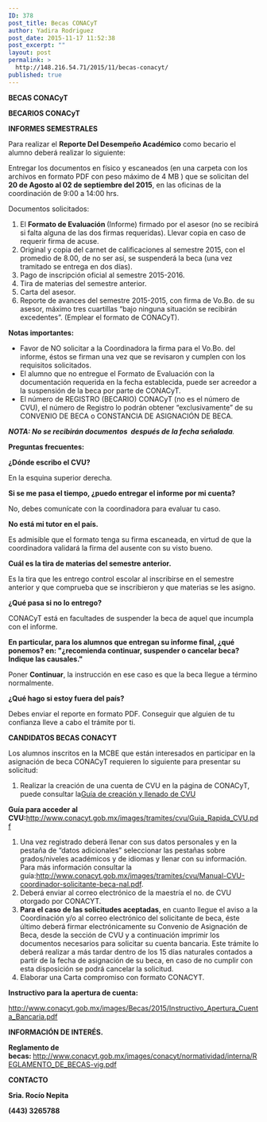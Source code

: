 ```yaml
---
ID: 378
post_title: Becas CONACyT
author: Yadira Rodriguez
post_date: 2015-11-17 11:52:38
post_excerpt: ""
layout: post
permalink: >
  http://148.216.54.71/2015/11/becas-conacyt/
published: true
---
```

<strong>BECAS CONACyT</strong>

<strong>BECARIOS CONACyT</strong>

<strong>INFORMES SEMESTRALES</strong>

Para realizar el <strong>Reporte Del Desempeño Académico</strong> como becario el alumno deberá realizar lo siguiente:

Entregar los documentos en físico y escaneados (en una carpeta con los archivos en formato PDF con peso máximo de 4 MB ) que se solicitan del <strong>20 de Agosto al 02 de septiembre del 2015</strong>, en las oficinas de la coordinación de 9:00 a 14:00 hrs.

Documentos solicitados:
<ol>
	<li>El <strong>Formato de Evaluación </strong>(Informe) firmado por el asesor (no se recibirá si falta alguna de las dos firmas requeridas). Llevar copia en caso de requerir firma de acuse.</li>
	<li>Original y copia del carnet de calificaciones al semestre 2015, con el promedio de 8.00, de no ser así, se suspenderá la beca (una vez tramitado se entrega en dos días).</li>
	<li>Pago de inscripción oficial al semestre 2015-2016.</li>
	<li>Tira de materias del semestre anterior.</li>
	<li>Carta del asesor.</li>
	<li>Reporte de avances del semestre 2015-2015, con firma de Vo.Bo. de su asesor, máximo tres cuartillas “bajo ninguna situación se recibirán excedentes”. (Emplear el formato de CONACyT).</li>
</ol>
<strong>Notas importantes:</strong>
<ul>
	<li>Favor de NO solicitar a la Coordinadora la firma para el Vo.Bo. del informe, éstos se firman una vez que se revisaron y cumplen con los requisitos solicitados.</li>
	<li>El alumno que no entregue el Formato de Evaluación con la documentación requerida en la fecha establecida, puede ser acreedor a la suspensión de la beca por parte de CONACyT.</li>
	<li>El número de REGISTRO (BECARIO) CONACyT (no es el número de CVU), el número de Registro lo podrán obtener “exclusivamente” de su CONVENIO DE BECA o CONSTANCIA DE ASIGNACIÓN DE BECA.</li>
</ul>
<em><strong>NOTA: No se recibirán documentos  después de la fecha señalada</strong>.</em>

<strong>Preguntas frecuentes:</strong>

<strong>¿Dónde escribo el CVU?</strong>

En la esquina superior derecha.

<strong>Si se me pasa el tiempo, ¿puedo entregar el informe por mi cuenta?</strong>

No, debes comunícate con la coordinadora para evaluar tu caso.

<strong>No está mi tutor en el país.</strong>

Es admisible que el formato tenga su firma escaneada, en virtud de que la coordinadora validará la firma del ausente con su visto bueno.

<strong>Cuál es la tira de materias del semestre anterior.</strong>

Es la tira que les entrego control escolar al inscribirse en el semestre anterior y que comprueba que se inscribieron y que materias se les asigno.

<strong>¿Qué pasa si no lo entrego?</strong>

CONACyT está en facultades de suspender la beca de aquel que incumpla con el informe.

<strong>En particular, para los alumnos que entregan su informe final, ¿qué ponemos? en: "¿recomienda continuar, suspender o cancelar beca? Indique las causales."</strong>

Poner <strong>Continuar</strong>, la instrucción en ese caso es que la beca llegue a término normalmente.

<strong>¿Qué hago si estoy fuera del país?</strong>

Debes enviar el reporte en formato PDF. Conseguir que alguien de tu confianza lleve a cabo el trámite por ti.

<strong>CANDIDATOS BECAS CONACYT</strong>

Los alumnos inscritos en la MCBE que están interesados en participar en la asignación de beca CONACyT requieren lo siguiente para presentar su solicitud:
<ol>
	<li>Realizar la creación de una cuenta de CVU en la página de CONACyT, puede consultar la<a href="http://www.posgrado.unam.mx/madems/guia_cvu.pdf">Guía de creación y llenado de CVU</a></li>
</ol>
<strong>Guía para acceder al CVU:</strong><a href="http://www.conacyt.gob.mx/images/tramites/cvu/Guia_Rapida_CVU.pdf">http://www.conacyt.gob.mx/images/tramites/cvu/Guia_Rapida_CVU.pdf</a>
<ol>
	<li>Una vez registrado deberá llenar con sus datos personales y en la pestaña de “datos adicionales” seleccionar las pestañas sobre grados/niveles académicos y de idiomas y llenar con su información. Para más información consultar la guía:<a href="http://www.conacyt.gob.mx/images/tramites/cvu/Manual-CVU-coordinador-solicitante-beca-nal.pdf">http://www.conacyt.gob.mx/images/tramites/cvu/Manual-CVU-coordinador-solicitante-beca-nal.pdf</a>.</li>
	<li>Deberá enviar al correo electrónico de la maestría el no. de CVU otorgado por CONACYT.</li>
	<li><strong>Para el caso de las solicitudes aceptadas</strong>, en cuanto llegue el aviso a la Coordinación y/o al correo electrónico del solicitante de beca, éste último deberá firmar electrónicamente su Convenio de Asignación de Beca, desde la sección de CVU y a continuación imprimir los documentos necesarios para solicitar su cuenta bancaria. Este trámite lo deberá realizar a más tardar dentro de los 15 días naturales contados a partir de la fecha de asignación de su beca, en caso de no cumplir con esta disposición se podrá cancelar la solicitud.</li>
	<li>Elaborar una Carta compromiso con formato CONACYT.</li>
</ol>
<strong>Instructivo para la apertura de cuenta:</strong>

<a href="http://www.conacyt.gob.mx/images/Becas/2015/Instructivo_Apertura_Cuenta_Bancaria.pdf">http://www.conacyt.gob.mx/images/Becas/2015/Instructivo_Apertura_Cuenta_Bancaria.pdf</a>

<strong>INFORMACIÓN DE INTERÉS.</strong>

<strong>Reglamento de becas: </strong><a href="http://www.conacyt.gob.mx/images/conacyt/normatividad/interna/REGLAMENTO_DE_BECAS-vig.pdf">http://www.conacyt.gob.mx/images/conacyt/normatividad/interna/REGLAMENTO_DE_BECAS-vig.pdf</a>

<strong>CONTACTO</strong>

<strong>Sria. Rocío Nepita</strong>

<strong>(443) 3265788</strong>
